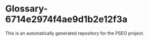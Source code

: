 # Glossary-6714e2974f4ae9d1b2e12f3a

This is an automatically generated repository for the PSEO project.